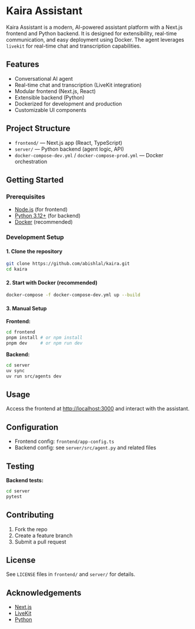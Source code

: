 # Kaira Assistant

Kaira Assistant is a modern, AI-powered assistant platform with a Next.js frontend and Python backend. It is designed for extensibility, real-time communication, and easy deployment using Docker. The agent leverages `livekit` for real-time chat and transcription capabilities.

## Features
- Conversational AI agent
- Real-time chat and transcription (LiveKit integration)
- Modular frontend (Next.js, React)
- Extensible backend (Python)
- Dockerized for development and production
- Customizable UI components

## Project Structure

- `frontend/` — Next.js app (React, TypeScript)
- `server/` — Python backend (agent logic, API)
- `docker-compose-dev.yml` / `docker-compose-prod.yml` — Docker orchestration

## Getting Started

### Prerequisites
- [Node.js](https://nodejs.org/) (for frontend)
- [Python 3.12+](https://www.python.org/) (for backend)
- [Docker](https://www.docker.com/) (recommended)

### Development Setup

#### 1. Clone the repository
```sh
git clone https://github.com/abishlal/kaira.git
cd kaira
```

#### 2. Start with Docker (recommended)
```sh
docker-compose -f docker-compose-dev.yml up --build
```

#### 3. Manual Setup

**Frontend:**
```sh
cd frontend
pnpm install # or npm install
pnpm dev     # or npm run dev
```

**Backend:**
```sh
cd server
uv sync
uv run src/agents dev
```

## Usage

Access the frontend at [http://localhost:3000](http://localhost:3000) and interact with the assistant.

## Configuration

- Frontend config: `frontend/app-config.ts`
- Backend config: see `server/src/agent.py` and related files

## Testing

**Backend tests:**
```sh
cd server
pytest
```

## Contributing

1. Fork the repo
2. Create a feature branch
3. Submit a pull request

## License

See `LICENSE` files in `frontend/` and `server/` for details.

## Acknowledgements

- [Next.js](https://nextjs.org/)
- [LiveKit](https://livekit.io/)
- [Python](https://www.python.org/)
